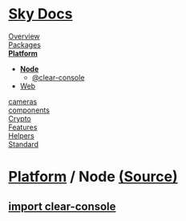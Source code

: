 <!--- This Node was auto-generated using "npx sky readme" --> 

# [Sky Docs](../../README.md)

[Overview](..%2F..%2Fdocs%2FREADME.md)   
[Packages](..%2F..%2F%40pkgs%2FREADME.md)   
**[Platform](..%2F..%2F%40platform%2FREADME.md)**   
* **[Node](..%2F..%2F%40platform%2Fnode%2FREADME.md)**  
   * [@clear-console](..%2F..%2F%40platform%2Fnode%2F%40clear-console%2FREADME.md)
* [Web](..%2F..%2F%40platform%2Fweb%2FREADME.md)
  
[cameras](..%2F..%2Fcameras%2FREADME.md)   
[components](..%2F..%2Fcomponents%2FREADME.md)   
[Crypto](..%2F..%2Fcrypto%2FREADME.md)   
[Features](..%2F..%2Ffeatures%2FREADME.md)   
[Helpers](..%2F..%2Fhelpers%2FREADME.md)   
[Standard](..%2F..%2Fstandard%2FREADME.md)   

# [Platform](..%2F..%2F%40platform%2FREADME.md) / Node [(Source)](..%2F..%2F%40platform%2Fnode%2F)

## [import clear-console](@clear-console/@clear-console.md)